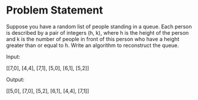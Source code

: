 # Problem Statement

Suppose you have a random list of people standing in a queue. 
Each person is described by a pair of integers (h, k), where h is the height of the person and k is the 
number of people in front of this person who have a height greater than or equal to h. 
Write an algorithm to reconstruct the queue.

Input:

[[7,0], [4,4], [7,1], [5,0], [6,1], [5,2]]


Output:

[[5,0], [7,0], [5,2], [6,1], [4,4], [7,1]]
